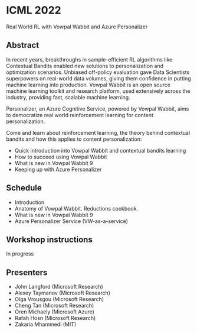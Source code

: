 
# ICML 2022
Real World RL with Vowpal Wabbit and Azure Personalizer

## Abstract
In recent years, breakthroughs in sample-efficient RL algorithms like Contextual Bandits enabled new solutions to personalization and optimization scenarios. Unbiased off-policy evaluation gave Data Scientists superpowers on real-world data volumes, giving them confidence in putting machine learning into production. Vowpal Wabbit is an open source machine learning toolkit and research platform, used extensively across the industry, providing fast, scalable machine learning.

Personalizer, an Azure Cognitive Service, powered by Vowpal Wabbit, aims to democratize real world reinforcement learning for content personalization.

Come and learn about reinforcement learning, the theory behind contextual bandits and how this applies to content personalization:
  - Quick introduction into Vowpal Wabbit and contextual bandits learning
  - How to succeed using Vowpal Wabbit
  - What is new in Vowpal Wabbit 9
  - Keeping up with Azure Personalizer


## Schedule
- Introduction
- Anatomy of Vowpal Wabbit. Reductions cookbook.  
- What is new in Vowpal Wabbit 9 
- Azure Personalizer Service  (VW-as-a-service)
## Workshop instructions
In progress

## Presenters
- John Langford (Microsoft Research)
- Alexey Taymanov (Microsoft Research)
- Olga Vrousgou (Microsoft Research)
- Cheng Tan (Microsoft Research)
- Oren Michaely (Microsoft Azure)
- Rafah Hosn (Microsoft Research)
- Zakaria Mhammedi (MIT)

